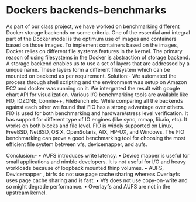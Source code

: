 # Dockers backends-benchmarks

As part of our class project, we have worked on benchmarking different Docker storage backends on some criteria.
One of the essential and integral part of the Docker model is the optimum use of images and containers based on those images.
To implement containers based on the images, Docker relies on different file systems features in the kernel. 
The primary reason of using filesystems in the Docker is abstraction of storage backend.
A storage backend enables us to use a set of layers that are addressed by a unique name. 
These layers form a different filesystem which can be mounted on backend as per requirement.
Solution:-
We  automated the process through shell scripting and the environment was setup on Amazon EC2 and docker was running on it. We intergrated
the result with google chart API for visualization.
Various I/O benchmarking tools are available like FIO, IOZONE, bonnie++, FileBench etc.
While comparing all the backends against each other we found that FIO has a strong advantage over others.
FIO is used for both benchmarking and hardware/stress level verification.
It has support for different type of IO engines (like sync, mmap, libaio, etc).
It works on both blocks and file level.
FIO is widely supported on Linux, FreeBSD, NetBSD, OS X, OpenSolaris, AIX, HP-UX, and Windows. 
The FIO benchmarking can prove a good benchmarking tool for choosing the most efficient file system between vfs, devicemapper, and aufs.

Conclusion:-
•	AUFS introduces write latency.
•	Device mapper is useful for small applications and nimble developers. It is not useful for I/O and heavy workloads because of loopback mounted thinp volumes.
•	AUFS, Devicemapper , btrfs do not use page cache sharing whereas Overlayfs uses page cache sharing and is fast.
•	Vfs does not use copy-on-write and so might degrade performance.
•	Overlayfs and AUFS are not in the upstream kernel.
